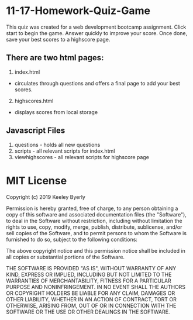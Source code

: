 # 11-17-Homework-Quiz-Game
This quiz was created for a web development bootcamp assignment. Click start to begin the game. Answer quickly to improve your score. Once done, save your best scores to a highscore page. 

## There are two html pages:
1. index.html 
+ circulates through questions and offers a final page to add your best scores. 
2. highscores.html
+ displays scores from local storage

## Javascript Files
1. questions - holds all new questions
2. scripts - all relevant scripts for index.html
3. viewhighscores - all relevant scripts for highscore page



# MIT License

Copyright (c) 2019 Keeley Byerly

Permission is hereby granted, free of charge, to any person obtaining a copy
of this software and associated documentation files (the "Software"), to deal
in the Software without restriction, including without limitation the rights
to use, copy, modify, merge, publish, distribute, sublicense, and/or sell
copies of the Software, and to permit persons to whom the Software is
furnished to do so, subject to the following conditions:

The above copyright notice and this permission notice shall be included in all
copies or substantial portions of the Software.

THE SOFTWARE IS PROVIDED "AS IS", WITHOUT WARRANTY OF ANY KIND, EXPRESS OR
IMPLIED, INCLUDING BUT NOT LIMITED TO THE WARRANTIES OF MERCHANTABILITY,
FITNESS FOR A PARTICULAR PURPOSE AND NONINFRINGEMENT. IN NO EVENT SHALL THE
AUTHORS OR COPYRIGHT HOLDERS BE LIABLE FOR ANY CLAIM, DAMAGES OR OTHER
LIABILITY, WHETHER IN AN ACTION OF CONTRACT, TORT OR OTHERWISE, ARISING FROM,
OUT OF OR IN CONNECTION WITH THE SOFTWARE OR THE USE OR OTHER DEALINGS IN THE
SOFTWARE.
